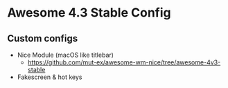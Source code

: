 # Awesome 4.3 Stable Config

## Custom configs

- Nice Module (macOS like titlebar)
  - https://github.com/mut-ex/awesome-wm-nice/tree/awesome-4v3-stable
- Fakescreen & hot keys
